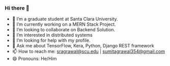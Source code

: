### Hi there 👋



- 🔭 I’m a graduate student at Santa Clara University.
- 🌱 I’m currently working on a MERN Stack Project.
- 👯 I’m looking to collaborate on Backend Solution.
- 👀 I’m interested in distributed systems
- 🤔 I’m looking for help with my profile.
- 💬 Ask me about TensorFlow, Kera, Python, Django REST framework
- 📫 How to reach me: sragrawal@scu.edu | sumitagrawal354@gmail.com
- 😄 Pronouns: He/Him

